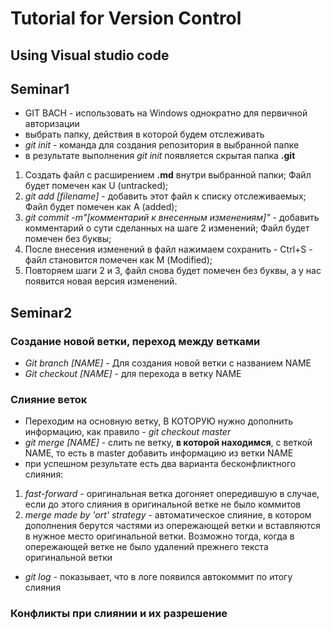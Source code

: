 # Tutorial for Version Control
## Using Visual studio code

## Seminar1
* GIT BACH - использовать на Windows однократно для первичной авторизации
* выбрать папку, действия в которой будем отслеживать
* *git init* - команда для создания репозитория в выбранной папке
* в результате выполнения *git init* появляется скрытая папка **.git**

1. Создать файл с расширением **.md** внутри выбранной папки;
Файл будет помечен как U (untracked);
2. *git add [filename]* - добавить этот файл к списку отслеживаемых;
Файл будет помечен как A (added);
3. *git commit -m"[комментарий к внесенным изменениям]"* - добавить комментарий о сути сделанных на шаге 2 изменений;
Файл будет помечен без буквы;
4. После внесения изменений в файл нажимаем сохранить - Ctrl+S - файл становится помечен как М (Modified);
5. Повторяем шаги 2 и 3, файл снова будет помечен без буквы, а у нас появится новая версия изменений.

## Seminar2
### Создание новой ветки, переход между ветками
* *Git branch [NAME]* - Для создания новой ветки с названием NAME
* *Git checkout [NAME]* - для перехода в ветку NAME
### Слияние веток 
* Переходим на основную ветку, В КОТОРУЮ нужно дополнить информацию, как правило - *git checkout master*
* *git merge [NAME]* - слить ne ветку, __в которой находимся__, с веткой NAME, то есть в master добавить информацию из ветки NAME
* при успешном результате есть два варианта бесконфликтного слияния:
1. *fast-forward* - оригинальная ветка догоняет опередившую в случае, если до этого слияния в оригинальной ветке не было коммитов
2. *merge made by 'ort' strategy* - автоматическое слияние, в котором дополнения берутся частями из опережающей ветки и вставляются в нужное место оригинальной ветки. Возможно тогда, когда в опережающей ветке не было удалений прежнего текста оригинальной ветки
* *git log* - показывает, что в логе появился автокоммит по итогу слияния
### Конфликты при слиянии и их разрешение

